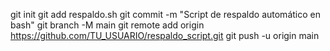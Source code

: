 git init
git add respaldo.sh
git commit -m "Script de respaldo automático en bash"
git branch -M main
git remote add origin https://github.com/TU_USUARIO/respaldo_script.git
git push -u origin main
